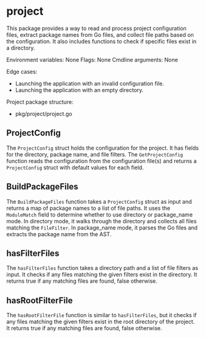 # project

This package provides a way to read and process project configuration files, extract package names from Go files, and collect file paths based on the configuration. It also includes functions to check if specific files exist in a directory.

Environment variables: None
Flags: None
Cmdline arguments: None

Edge cases:
- Launching the application with an invalid configuration file.
- Launching the application with an empty directory.

Project package structure:
- pkg/project/project.go

## ProjectConfig

The `ProjectConfig` struct holds the configuration for the project. It has fields for the directory, package name, and file filters. The `GetProjectConfig` function reads the configuration from the configuration file(s) and returns a `ProjectConfig` struct with default values for each field.

## BuildPackageFiles

The `BuildPackageFiles` function takes a `ProjectConfig` struct as input and returns a map of package names to a list of file paths. It uses the `ModuleMatch` field to determine whether to use directory or package_name mode. In directory mode, it walks through the directory and collects all files matching the `FileFilter`. In package_name mode, it parses the Go files and extracts the package name from the AST.

## hasFilterFiles

The `hasFilterFiles` function takes a directory path and a list of file filters as input. It checks if any files matching the given filters exist in the directory. It returns true if any matching files are found, false otherwise.

## hasRootFilterFile

The `hasRootFilterFile` function is similar to `hasFilterFiles`, but it checks if any files matching the given filters exist in the root directory of the project. It returns true if any matching files are found, false otherwise.

